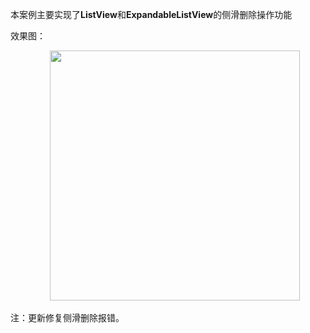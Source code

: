  <p>本案例主要实现了<strong>ListView</strong>和<strong>ExpandableListView</strong>的侧滑删除操作功能</p> 
<p>效果图：</p> 
<p>&nbsp; &nbsp; &nbsp; &nbsp;&nbsp; &nbsp; &nbsp; &nbsp;&nbsp; <img alt="" src="https://static.oschina.net/uploads/img/201711/10201848_Es4R.gif" width="400"></p> 

<p>注：更新修复侧滑删除报错。</p> 
